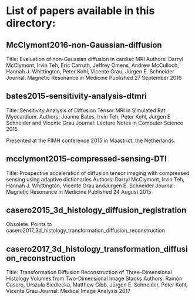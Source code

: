 # List of papers available in this directory:

## McClymont2016-non-Gaussian-diffusion

Title: Evaluation of non-Gaussian diffusion in cardiac MRI
Authors: Darryl McClymont, Irvin Teh, Eric Carruth, Jeffrey Omens, Andrew McCulloch, 
Hannah J. Whittington, Peter Kohl, Vicente Grau, Jürgen E. Schneider
Journal: Magnetic Resonance in Medicine
Published 27 September 2016

## bates2015-sensitivity-analysis-dtmri

Title: Sensitivity Analysis of Diffusion Tensor MRI in Simulated Rat Myocardium.
Authors: Joanne Bates, Irvin Teh, Peter Kohl, Jurgen E Schneider and Vicente Grau
Journal: Lecture Notes in Computer Science 2015

Presented at the FIMH conference 2015 in Maastrict, the Netherlands.

## mcclymont2015-compressed-sensing-DTI

Title: Prospective acceleration of diffusion tensor imaging with compressed sensing using adaptive dictionaries
Authors: Darryl McClymont, Irvin Teh, Hannah J. Whittington, Vicente Grau andJürgen E. Schneider
Journal: Magnetic Resonance in Medicine
Published 24 August 2015

## casero2015_3d_histology_diffusion_registration

Obsolete. Points to casero2017_3d_histology_transformation_diffusion_reconstruction

## casero2017_3d_histology_transformation_diffusion_reconstruction

Title: Transformation Diffusion Reconstruction of Three-Dimensional Histology Volumes from Two-Dimensional Image Stacks
Authors: Ramón Casero, Urszula Siedlecka, Matthew Gibb, Jürgen E. Schneider, Peter Kohl, Vicente Grau
Journal: Medical Image Analysis 2017


